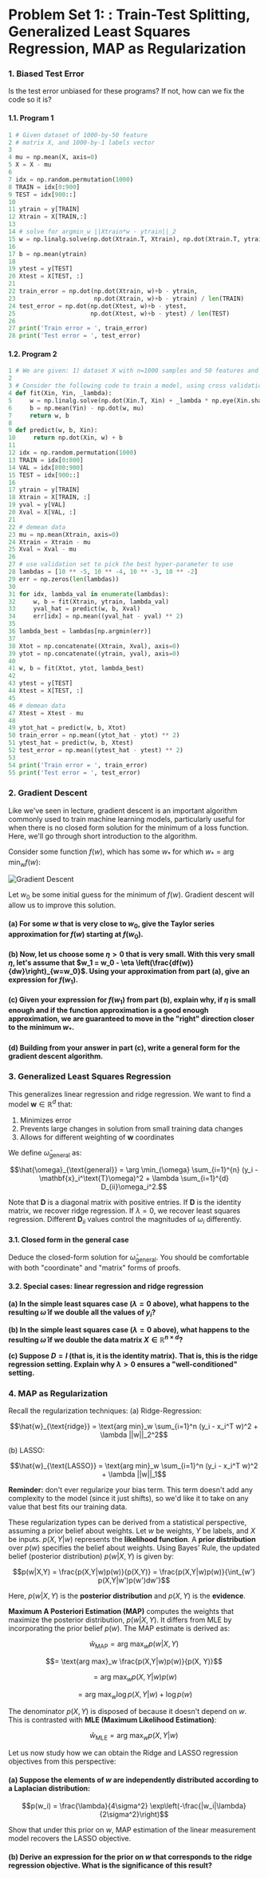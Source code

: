 # Problem Set 1: : Train-Test Splitting, Generalized Least Squares Regression, MAP as Regularization

### 1. Biased Test Error
Is the test error unbiased for these programs? If not, how can we fix the code so it is?

#### 1.1. Program 1
```python
1 # Given dataset of 1000-by-50 feature
2 # matrix X, and 1000-by-1 labels vector
3
4 mu = np.mean(X, axis=0)
5 X = X - mu
6
7 idx = np.random.permutation(1000)
8 TRAIN = idx[0:900]
9 TEST = idx[900::]
10
11 ytrain = y[TRAIN]
12 Xtrain = X[TRAIN,:]
13
14 # solve for argmin_w ||Xtrain*w - ytrain||_2
15 w = np.linalg.solve(np.dot(Xtrain.T, Xtrain), np.dot(Xtrain.T, ytrain))
16
17 b = np.mean(ytrain)
18
19 ytest = y[TEST]
20 Xtest = X[TEST, :]
21
22 train_error = np.dot(np.dot(Xtrain, w)+b - ytrain,
23                      np.dot(Xtrain, w)+b - ytrain) / len(TRAIN)
24 test_error = np.dot(np.dot(Xtest, w)+b - ytest,
25                     np.dot(Xtest, w)+b - ytest) / len(TEST)
26
27 print('Train error = ', train_error)
28 print('Test error = ', test_error)
```

#### 1.2. Program 2
```python
1 # We are given: 1) dataset X with n=1000 samples and 50 features and 2) a vector y of length 1000 with labels.
2
3 # Consider the following code to train a model, using cross validation to perform hyperparameter tuning.
4 def fit(Xin, Yin, _lambda):
5     w = np.linalg.solve(np.dot(Xin.T, Xin) + _lambda * np.eye(Xin.shape[1]), np.dot(Xin.T, Yin))
6     b = np.mean(Yin) - np.dot(w, mu)
7     return w, b
8
9 def predict(w, b, Xin):
10     return np.dot(Xin, w) + b
11
12 idx = np.random.permutation(1000)
13 TRAIN = idx[0:800]
14 VAL = idx[800:900]
15 TEST = idx[900::]
16
17 ytrain = y[TRAIN]
18 Xtrain = X[TRAIN, :]
19 yval = y[VAL]
20 Xval = X[VAL, :]
21
22 # demean data
23 mu = np.mean(Xtrain, axis=0)
24 Xtrain = Xtrain - mu
25 Xval = Xval - mu
26
27 # use validation set to pick the best hyper-parameter to use
28 lambdas = [10 ** -5, 10 ** -4, 10 ** -3, 10 ** -2]
29 err = np.zeros(len(lambdas))
30
31 for idx, lambda_val in enumerate(lambdas):
32     w, b = fit(Xtrain, ytrain, lambda_val)
33     yval_hat = predict(w, b, Xval)
34     err[idx] = np.mean((yval_hat - yval) ** 2)
35
36 lambda_best = lambdas[np.argmin(err)]
37
38 Xtot = np.concatenate((Xtrain, Xval), axis=0)
39 ytot = np.concatenate((ytrain, yval), axis=0)
40
41 w, b = fit(Xtot, ytot, lambda_best)
42
43 ytest = y[TEST]
44 Xtest = X[TEST, :]
45
46 # demean data
47 Xtest = Xtest - mu
48
49 ytot_hat = predict(w, b, Xtot)
50 train_error = np.mean((ytot_hat - ytot) ** 2)
51 ytest_hat = predict(w, b, Xtest)
52 test_error = np.mean((ytest_hat - ytest) ** 2)
53
54 print('Train error = ', train_error)
55 print('Test error = ', test_error)
```

### 2. Gradient Descent

Like we've seen in lecture, gradient descent is an important algorithm commonly used to train machine learning models, particularly useful for when there is no closed form solution for the minimum of a loss function. Here, we'll go through short introduction to the algorithm.

Consider some function $`f(w)`$, which has some $`w_*`$ for which $`w_* = \text{arg min}_w f(w)`$:

![Gradient Descent](./q2_gradient_descent.png)

Let $`w_0`$ be some initial guess for the minimum of $`f(w)`$. Gradient descent will allow us to improve this solution.

#### (a) For some $`w`$ that is very close to $`w_0`$, give the Taylor series approximation for $`f(w)`$ starting at $`f(w_0)`$.

#### (b) Now, let us choose some $`\eta > 0`$ that is very small. With this very small $`\eta`$, let's assume that $`w_1 = w_0 - \eta \left(\frac{df(w)}{dw}\right)_{w=w_0}`$. Using your approximation from part (a), give an expression for $`f(w_1)`$.

#### (c) Given your expression for $`f(w_1)`$ from part (b), explain why, if $`\eta`$ is small enough and if the function approximation is a good enough approximation, we are guaranteed to move in the "right" direction closer to the minimum $`w_*`$.

#### (d) Building from your answer in part (c), write a general form for the gradient descent algorithm.

### 3. Generalized Least Squares Regression

This generalizes linear regression and ridge regression. We want to find a model $`\mathbf{w} \in \mathbb{R}^d`$ that:
1. Minimizes error
2. Prevents large changes in solution from small training data changes
3. Allows for different weighting of $`\mathbf{w}`$ coordinates

We define $`\hat{\omega}_{\text{general}}`$ as:
```math
\hat{\omega}_{\text{general}} = \arg \min_{\omega} \sum_{i=1}^{n} (y_i - \mathbf{x}_i^\text{T}\omega)^2 + \lambda \sum_{i=1}^{d} D_{ii}\omega_i^2.
```

Note that $`\mathbf{D}`$ is a diagonal matrix with positive entries. If $`\mathbf{D}`$ is the identity matrix, we recover ridge regression. If $`\lambda = 0`$, we recover least squares regression. Different $`\mathbf{D}_{ii}`$ values control the magnitudes of $`\omega_i`$ differently.

#### 3.1. Closed form in the general case

Deduce the closed-form solution for $`\hat{\omega}_{\text{general}}`$. You should be comfortable with both "coordinate" and "matrix" forms of proofs.

#### 3.2. Special cases: linear regression and ridge regression

**(a) In the simple least squares case ($`\lambda = 0`$ above), what happens to the resulting $`\hat{\omega}`$ if we double all the values of $`y_i`$?**

**(b) In the simple least squares case ($`\lambda = 0`$ above), what happens to the resulting $`\hat{\omega}`$ if we double the data matrix $`X \in \mathbb{R}^{n \times d}`$?**

**(c) Suppose $`D = I`$ (that is, it is the identity matrix). That is, this is the ridge regression setting. Explain why $`\lambda > 0`$ ensures a "well-conditioned" setting.**

### 4. MAP as Regularization

Recall the regularization techniques:
(a) Ridge-Regression:
```math
\hat{w}_{\text{ridge}} = \text{arg min}_w \sum_{i=1}^n (y_i - x_i^T w)^2 + \lambda ||w||_2^2
```
(b) LASSO:
```math
\hat{w}_{\text{LASSO}} = \text{arg min}_w \sum_{i=1}^n (y_i - x_i^T w)^2 + \lambda ||w||_1
```

**Reminder:** don't ever regularize your bias term. This term doesn't add any complexity to the model (since it just shifts), so we'd like it to take on any value that best fits our training data.

These regularization types can be derived from a statistical perspective, assuming a prior belief about weights. Let $`w`$ be weights, $`Y`$ be labels, and $`X`$ be inputs.
$`p(X, Y|w)`$ represents the **likelihood function**.
A **prior distribution** over $`p(w)`$ specifies the belief about weights.
Using Bayes' Rule, the updated belief (posterior distribution) $`p(w|X, Y)`$ is given by:
```math
p(w|X,Y) = \frac{p(X,Y|w)p(w)}{p(X,Y)} = \frac{p(X,Y|w)p(w)}{\int_{w'} p(X,Y|w')p(w')dw'}
```
Here, $`p(w|X, Y)`$ is the **posterior distribution** and $`p(X, Y)`$ is the **evidence**.

**Maximum A Posteriori Estimation (MAP)** computes the weights that maximize the posterior distribution, $`p(w|X, Y)`$. It differs from MLE by incorporating the prior belief $`p(w)`$.
The MAP estimate is derived as:
```math
\hat{w}_{\text{MAP}} = \text{arg max}_w p(w|X, Y)
```
```math
= \text{arg max}_w \frac{p(X,Y|w)p(w)}{p(X, Y)}
```
```math
= \text{arg max}_w p(X, Y|w)p(w)
```
```math
= \text{arg max}_w \log p(X,Y|w) + \log p(w)
```
The denominator $`p(X, Y)`$ is disposed of because it doesn't depend on $`w`$.
This is contrasted with **MLE (Maximum Likelihood Estimation)**:
```math
\hat{w}_{\text{MLE}} = \text{arg max}_w p(X, Y|w)
```

Let us now study how we can obtain the Ridge and LASSO regression objectives from this perspective:

#### (a) Suppose the elements of $`w`$ are independently distributed according to a Laplacian distribution:
```math
p(w_i) = \frac{\lambda}{4\sigma^2} \exp\left(-\frac{|w_i|\lambda}{2\sigma^2}\right)
```
Show that under this prior on $`w`$, MAP estimation of the linear measurement model recovers the LASSO objective.

#### (b) Derive an expression for the prior on $`w`$ that corresponds to the ridge regression objective. What is the significance of this result?


